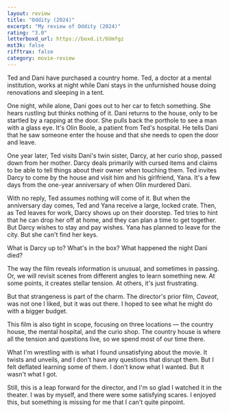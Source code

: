 ```yaml
---
layout: review
title: "Oddity (2024)"
excerpt: "My review of Oddity (2024)"
rating: "3.0"
letterboxd_url: https://boxd.it/6Umfgz
mst3k: false
rifftrax: false
category: movie-review
---
```


Ted and Dani have purchased a country home. Ted, a doctor at a mental institution, works at night while Dani stays in the unfurnished house doing renovations and sleeping in a tent.

One night, while alone, Dani goes out to her car to fetch something. She hears rustling but thinks nothing of it. Dani returns to the house, only to be startled by a rapping at the door. She pulls back the porthole to see a man with a glass eye. It's Olin Boole, a patient from Ted's hospital. He tells Dani that he saw someone enter the house and that she needs to open the door and leave.

One year later, Ted visits Dani's twin sister, Darcy, at her curio shop, passed down from her mother. Darcy deals primarily with cursed items and claims to be able to tell things about their owner when touching them. Ted invites Darcy to come by the house and visit him and his girlfriend, Yana. It's a few days from the one-year anniversary of when Olin murdered Dani.

With no reply, Ted assumes nothing will come of it. But when the anniversary day comes, Ted and Yana receive a large, locked crate. Then, as Ted leaves for work, Darcy shows up on their doorstep. Ted tries to hint that he can drop her off at home, and they can plan a time to get together. But Darcy wishes to stay and pay wishes. Yana has planned to leave for the city. But she can't find her keys.

What is Darcy up to? What's in the box? What happened the night Dani died?

The way the film reveals information is unusual, and sometimes in passing. Or, we will revisit scenes from different angles to learn something new. At some points, it creates stellar tension. At others, it's just frustrating.

But that strangeness is part of the charm. The director's prior film, <i>Caveat</i>, was not one I liked, but it was out there. I hoped to see what he might do with a bigger budget.

This film is also tight in scope, focusing on three locations — the country house, the mental hospital, and the curio shop. The country house is where all the tension and questions live, so we spend most of our time there.

What I'm wrestling with is what I found unsatisfying about the movie. It twists and unveils, and I don't have any questions that disrupt them. But I felt deflated learning some of them. I don't know what I wanted. But it wasn't what I got.

Still, this is a leap forward for the director, and I'm so glad I watched it in the theater. I was by myself, and there were some satisfying scares. I enjoyed this, but something is missing for me that I can't quite pinpoint.
